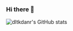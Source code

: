 ### Hi there 👋
<img src="https://github-readme-stats.vercel.app/api?username=dltkdanr&show_icons=true&theme=radical" alt="dltkdanr's GitHub stats">
<!--
**dltkdanr/dltkdanr** is a ✨ _special_ ✨ repository because its `README.md` (this file) appears on your GitHub profile.
Here are some ideas to get you started:

- 🔭 I’m currently working on ...
- 🌱 I’m currently learning ...
- 👯 I’m looking to collaborate on ...
- 🤔 I’m looking for help with ...
- 💬 Ask me about ...
- 📫 How to reach me: ...
- 😄 Pronouns: ...
- ⚡ Fun fact: ...
-->
